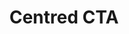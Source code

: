 ---
title: Centred CTA
category: Marketing
paid: true
isActive: true
ltr: {"preview":"function App() {\n  return /*#__PURE__*/React.createElement(\"section\", {\n    className: \"py-28\",\n    style: {\n      background: \"linear-gradient(152.92deg, rgba(192, 132, 252, 0.2) 4.54%, rgba(232, 121, 249, 0.17) 34.2%, rgba(192, 132, 252, 0.1) 77.55%)\"\n    }\n  }, /*#__PURE__*/React.createElement(\"div\", {\n    className: \"max-w-screen-xl mx-auto px-4 md:text-center md:px-8\"\n  }, /*#__PURE__*/React.createElement(\"div\", {\n    className: \"max-w-xl space-y-3 md:mx-auto\"\n  }, /*#__PURE__*/React.createElement(\"h3\", {\n    className: \"text-indigo-600 font-semibold\"\n  }, \"Professional services\"), /*#__PURE__*/React.createElement(\"p\", {\n    className: \"text-gray-800 text-3xl font-semibold sm:text-4xl\"\n  }, \"Build the future with us\"), /*#__PURE__*/React.createElement(\"p\", {\n    className: \"text-gray-600\"\n  }, \"Duis aute irure dolor in reprehenderit in voluptate velit esse cillum dolore eu fugiat nulla pariatur excepteur sint occaecat cupidatat non proident.\")), /*#__PURE__*/React.createElement(\"div\", {\n    className: \"mt-4\"\n  }, /*#__PURE__*/React.createElement(\"a\", {\n    href: \"javascript:void(0)\",\n    className: \"inline-block py-2 px-4 text-white font-medium bg-gray-800 duration-150 hover:bg-gray-700 active:bg-gray-900 rounded-lg shadow-md hover:shadow-none\"\n  }, \"Get started\"))));\n}","vue":{"vueCss":[],"vueTail":[]},"react":{"jsxCss":[],"jsxTail":[{"code":"export default () => {\n    return (\n        <section className=\"py-28\" style={{ background: \"linear-gradient(152.92deg, rgba(192, 132, 252, 0.2) 4.54%, rgba(232, 121, 249, 0.17) 34.2%, rgba(192, 132, 252, 0.1) 77.55%)\" }}>\n            <div className=\"max-w-screen-xl mx-auto px-4 md:text-center md:px-8\">\n                <div className=\"max-w-xl space-y-3 md:mx-auto\">\n                    <h3 className=\"text-indigo-600 font-semibold\">\n                        Professional services\n                    </h3>\n                    <p className=\"text-gray-800 text-3xl font-semibold sm:text-4xl\">\n                        Build the future with us\n                    </p>\n                    <p className=\"text-gray-600\">\n                        Duis aute irure dolor in reprehenderit in voluptate velit esse cillum dolore eu fugiat nulla pariatur excepteur sint occaecat cupidatat non proident.\n                    </p>\n                </div>\n                <div className=\"mt-4\">\n                    <a href=\"javascript:void(0)\" className=\"inline-block py-2 px-4 text-white font-medium bg-gray-800 duration-150 hover:bg-gray-700 active:bg-gray-900 rounded-lg shadow-md hover:shadow-none\">\n                        Get started\n                    </a>\n                </div>\n            </div>\n        </section>\n    )\n}","label":"App.jsx"}]}}
rtl: {"react":{"jsxTail":[{"code":"export default () => {\n    return (\n        <section className=\"py-28\" style={{ background: \"linear-gradient(152.92deg, rgba(192, 132, 252, 0.2) 4.54%, rgba(232, 121, 249, 0.17) 34.2%, rgba(192, 132, 252, 0.1) 77.55%)\" }}>\n            <div className=\"max-w-screen-xl mx-auto px-4 md:text-center md:px-8\">\n                <div className=\"max-w-xl space-y-3 md:mx-auto\">\n                    <h3 className=\"text-indigo-600 font-semibold\">\n                        خدمات احترافية\n                    </h3>\n                    <p className=\"text-gray-800 text-3xl font-semibold sm:text-4xl\">\n                        ابني المستقبل معنا\n                    </p>\n                    <p className=\"text-gray-600\">\n                        هناك حقيقة مثبتة منذ زمن طويل وهي أن المحتوى المقروء لصفحة ما سيلهي القارئ عن التركيز على الشكل الخارجي للنص أو شكل توضع الفقرات في الصفحة التي يقرأها.\n                    </p>\n                </div>\n                <div className=\"mt-4\">\n                    <a href=\"javascript:void(0)\" className=\"inline-block py-2 px-4 text-white font-medium bg-gray-800 duration-150 hover:bg-gray-700 active:bg-gray-900 rounded-lg shadow-md hover:shadow-none\">\n                        دعنا نبدء\n                    </a>\n                </div>\n            </div>\n        </section>\n    )\n}","label":"App.jsx"}],"jsxCss":[]},"preview":"function App() {\n  return /*#__PURE__*/React.createElement(\"section\", {\n    className: \"py-28\",\n    style: {\n      background: \"linear-gradient(152.92deg, rgba(192, 132, 252, 0.2) 4.54%, rgba(232, 121, 249, 0.17) 34.2%, rgba(192, 132, 252, 0.1) 77.55%)\"\n    }\n  }, /*#__PURE__*/React.createElement(\"div\", {\n    className: \"max-w-screen-xl mx-auto px-4 md:text-center md:px-8\"\n  }, /*#__PURE__*/React.createElement(\"div\", {\n    className: \"max-w-xl space-y-3 md:mx-auto\"\n  }, /*#__PURE__*/React.createElement(\"h3\", {\n    className: \"text-indigo-600 font-semibold\"\n  }, \"\\u062E\\u062F\\u0645\\u0627\\u062A \\u0627\\u062D\\u062A\\u0631\\u0627\\u0641\\u064A\\u0629\"), /*#__PURE__*/React.createElement(\"p\", {\n    className: \"text-gray-800 text-3xl font-semibold sm:text-4xl\"\n  }, \"\\u0627\\u0628\\u0646\\u064A \\u0627\\u0644\\u0645\\u0633\\u062A\\u0642\\u0628\\u0644 \\u0645\\u0639\\u0646\\u0627\"), /*#__PURE__*/React.createElement(\"p\", {\n    className: \"text-gray-600\"\n  }, \"\\u0647\\u0646\\u0627\\u0643 \\u062D\\u0642\\u064A\\u0642\\u0629 \\u0645\\u062B\\u0628\\u062A\\u0629 \\u0645\\u0646\\u0630 \\u0632\\u0645\\u0646 \\u0637\\u0648\\u064A\\u0644 \\u0648\\u0647\\u064A \\u0623\\u0646 \\u0627\\u0644\\u0645\\u062D\\u062A\\u0648\\u0649 \\u0627\\u0644\\u0645\\u0642\\u0631\\u0648\\u0621 \\u0644\\u0635\\u0641\\u062D\\u0629 \\u0645\\u0627 \\u0633\\u064A\\u0644\\u0647\\u064A \\u0627\\u0644\\u0642\\u0627\\u0631\\u0626 \\u0639\\u0646 \\u0627\\u0644\\u062A\\u0631\\u0643\\u064A\\u0632 \\u0639\\u0644\\u0649 \\u0627\\u0644\\u0634\\u0643\\u0644 \\u0627\\u0644\\u062E\\u0627\\u0631\\u062C\\u064A \\u0644\\u0644\\u0646\\u0635 \\u0623\\u0648 \\u0634\\u0643\\u0644 \\u062A\\u0648\\u0636\\u0639 \\u0627\\u0644\\u0641\\u0642\\u0631\\u0627\\u062A \\u0641\\u064A \\u0627\\u0644\\u0635\\u0641\\u062D\\u0629 \\u0627\\u0644\\u062A\\u064A \\u064A\\u0642\\u0631\\u0623\\u0647\\u0627.\")), /*#__PURE__*/React.createElement(\"div\", {\n    className: \"mt-4\"\n  }, /*#__PURE__*/React.createElement(\"a\", {\n    href: \"javascript:void(0)\",\n    className: \"inline-block py-2 px-4 text-white font-medium bg-gray-800 duration-150 hover:bg-gray-700 active:bg-gray-900 rounded-lg shadow-md hover:shadow-none\"\n  }, \"\\u062F\\u0639\\u0646\\u0627 \\u0646\\u0628\\u062F\\u0621\"))));\n}","vue":{"vueTail":[],"vueCss":[]}}
slug: /cta-sections
id: adb60b8a-85ee-4873-a584-41e14d6153a5
created_at: 1670158764053
---